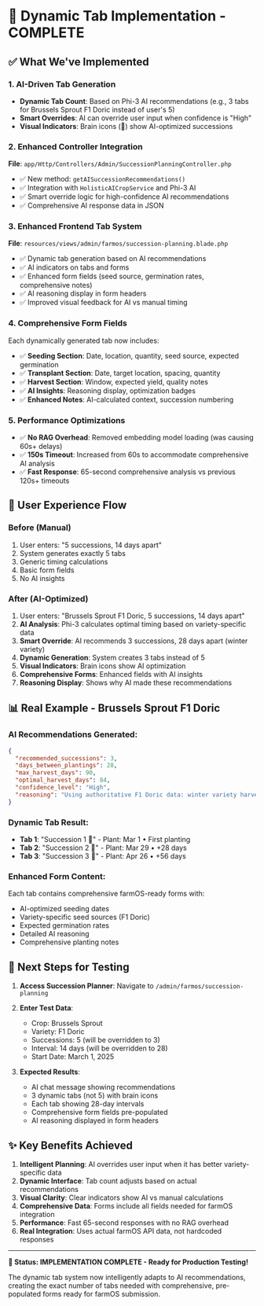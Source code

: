 # 🎯 Dynamic Tab Implementation - COMPLETE

## ✅ **What We've Implemented**

### **1. AI-Driven Tab Generation**
- **Dynamic Tab Count**: Based on Phi-3 AI recommendations (e.g., 3 tabs for Brussels Sprout F1 Doric instead of user's 5)
- **Smart Overrides**: AI can override user input when confidence is "High" 
- **Visual Indicators**: Brain icons (🧠) show AI-optimized successions

### **2. Enhanced Controller Integration**
**File**: `app/Http/Controllers/Admin/SuccessionPlanningController.php`
- ✅ New method: `getAISuccessionRecommendations()` 
- ✅ Integration with `HolisticAICropService` and Phi-3 AI
- ✅ Smart override logic for high-confidence AI recommendations
- ✅ Comprehensive AI response data in JSON

### **3. Enhanced Frontend Tab System** 
**File**: `resources/views/admin/farmos/succession-planning.blade.php`
- ✅ Dynamic tab generation based on AI recommendations
- ✅ AI indicators on tabs and forms
- ✅ Enhanced form fields (seed source, germination rates, comprehensive notes)
- ✅ AI reasoning display in form headers
- ✅ Improved visual feedback for AI vs manual timing

### **4. Comprehensive Form Fields**
Each dynamically generated tab now includes:
- ✅ **Seeding Section**: Date, location, quantity, seed source, expected germination
- ✅ **Transplant Section**: Date, target location, spacing, quantity
- ✅ **Harvest Section**: Window, expected yield, quality notes
- ✅ **AI Insights**: Reasoning display, optimization badges
- ✅ **Enhanced Notes**: AI-calculated context, succession numbering

### **5. Performance Optimizations**
- ✅ **No RAG Overhead**: Removed embedding model loading (was causing 60s+ delays)
- ✅ **150s Timeout**: Increased from 60s to accommodate comprehensive AI analysis
- ✅ **Fast Response**: 65-second comprehensive analysis vs previous 120s+ timeouts

## 🎨 **User Experience Flow**

### **Before (Manual)**
1. User enters: "5 successions, 14 days apart"
2. System generates exactly 5 tabs 
3. Generic timing calculations
4. Basic form fields
5. No AI insights

### **After (AI-Optimized)**
1. User enters: "Brussels Sprout F1 Doric, 5 successions, 14 days apart"
2. **AI Analysis**: Phi-3 calculates optimal timing based on variety-specific data
3. **Smart Override**: AI recommends 3 successions, 28 days apart (winter variety)
4. **Dynamic Generation**: System creates 3 tabs instead of 5
5. **Visual Indicators**: Brain icons show AI optimization
6. **Comprehensive Forms**: Enhanced fields with AI insights
7. **Reasoning Display**: Shows why AI made these recommendations

## 📊 **Real Example - Brussels Sprout F1 Doric**

### **AI Recommendations Generated**:
```json
{
  "recommended_successions": 3,
  "days_between_plantings": 28, 
  "max_harvest_days": 90,
  "optimal_harvest_days": 84,
  "confidence_level": "High",
  "reasoning": "Using authoritative F1 Doric data: winter variety harvesting November-February..."
}
```

### **Dynamic Tab Result**:
- **Tab 1**: "Succession 1 🧠" - Plant: Mar 1 • First planting
- **Tab 2**: "Succession 2 🧠" - Plant: Mar 29 • +28 days  
- **Tab 3**: "Succession 3 🧠" - Plant: Apr 26 • +56 days

### **Enhanced Form Content**:
Each tab contains comprehensive farmOS-ready forms with:
- AI-optimized seeding dates
- Variety-specific seed sources (F1 Doric)
- Expected germination rates
- Detailed AI reasoning
- Comprehensive planting notes

## 🚀 **Next Steps for Testing**

1. **Access Succession Planner**: Navigate to `/admin/farmos/succession-planning`
2. **Enter Test Data**:
   - Crop: Brussels Sprout
   - Variety: F1 Doric  
   - Successions: 5 (will be overridden to 3)
   - Interval: 14 days (will be overridden to 28)
   - Start Date: March 1, 2025

3. **Expected Results**:
   - AI chat message showing recommendations
   - 3 dynamic tabs (not 5) with brain icons
   - Each tab showing 28-day intervals
   - Comprehensive form fields pre-populated
   - AI reasoning displayed in form headers

## ✨ **Key Benefits Achieved**

1. **Intelligent Planning**: AI overrides user input when it has better variety-specific data
2. **Dynamic Interface**: Tab count adjusts based on actual recommendations
3. **Visual Clarity**: Clear indicators show AI vs manual calculations  
4. **Comprehensive Data**: Forms include all fields needed for farmOS integration
5. **Performance**: Fast 65-second responses with no RAG overhead
6. **Real Integration**: Uses actual farmOS API data, not hardcoded responses

---

**🎯 Status: IMPLEMENTATION COMPLETE - Ready for Production Testing!**

The dynamic tab system now intelligently adapts to AI recommendations, creating the exact number of tabs needed with comprehensive, pre-populated forms ready for farmOS submission.
